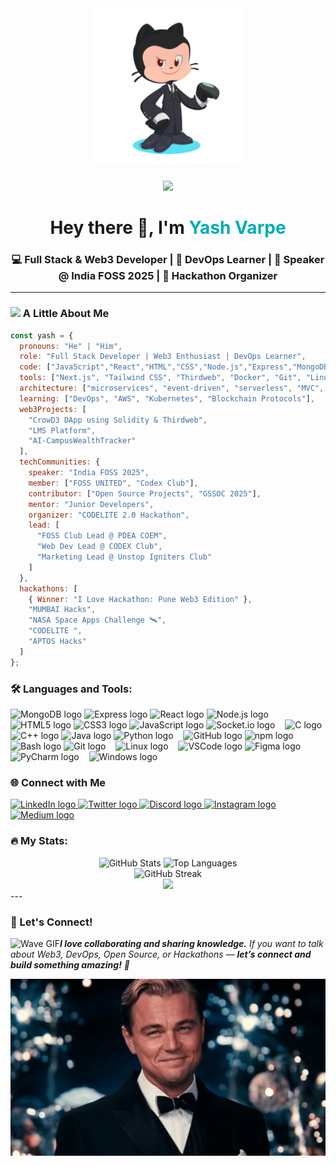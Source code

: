 <div align="center">
  <img src="./octocat-1719221900022.png" alt="Coder" width="250" />
</div>

###

<div align="center">
  <img src="https://visitor-badge.laobi.icu/badge?page_id=YashVarpe05.YashVarpe05&left_color=black&right_color=dimgrey" />
</div>

###

<h1 align="center">Hey there 👋, I'm <span style="color:#00ADB5;">Yash Varpe</span></h1>

<h3 align="center">💻 Full Stack & Web3 Developer | 🚀 DevOps Learner | 🎤 Speaker @ India FOSS 2025 | 🧠 Hackathon Organizer</h3>

---

### <img src="https://media.giphy.com/media/VgCDAzcKvsR6OM0uWg/giphy.gif" width="50"> A Little About Me

```javascript
const yash = {
  pronouns: "He" | "Him",
  role: "Full Stack Developer | Web3 Enthusiast | DevOps Learner",
  code: ["JavaScript","React","HTML","CSS","Node.js","Express","MongoDB","SQL","C++","Java","Python","Solidity"],
  tools: ["Next.js", "Tailwind CSS", "Thirdweb", "Docker", "Git", "Linux", "VS Code"],
  architecture: ["microservices", "event-driven", "serverless", "MVC", "CI/CD pipelines"],
  learning: ["DevOps", "AWS", "Kubernetes", "Blockchain Protocols"],
  web3Projects: [
    "CrowD3 DApp using Solidity & Thirdweb",
    "LMS Platform",
    "AI-CampusWealthTracker"
  ],
  techCommunities: {
    speaker: "India FOSS 2025",
    member: ["FOSS UNITED", "Codex Club"],
    contributor: ["Open Source Projects", "GSSOC 2025"],
    mentor: "Junior Developers",
    organizer: "CODELITE 2.0 Hackathon",
    lead: [
      "FOSS Club Lead @ PDEA COEM",
      "Web Dev Lead @ CODEX Club",
      "Marketing Lead @ Unstop Igniters Club"
    ]
  },
  hackathons: [
    { Winner: "I Love Hackathon: Pune Web3 Edition" },
    "MUMBAI Hacks",
    "NASA Space Apps Challenge 🛰️",
    "CODELITE ",
    "APTOS Hacks"
  ]
};

```

<h3 align="left">🛠 Languages and Tools:</h3>
<div align="left">
  <img src="https://skillicons.dev/icons?i=mongodb" height="30" alt="MongoDB logo" />
  <img src="https://skillicons.dev/icons?i=express" height="30" alt="Express logo" />
  <img src="https://skillicons.dev/icons?i=react" height="30" alt="React logo" />
  <img src="https://cdn.simpleicons.org/nodedotjs/339933" height="30" alt="Node.js logo" />
  <img width="8" />
  <img src="https://skillicons.dev/icons?i=html" height="30" alt="HTML5 logo" />
  <img src="https://skillicons.dev/icons?i=css" height="30" alt="CSS3 logo" />
  <img src="https://skillicons.dev/icons?i=js" height="30" alt="JavaScript logo" />
  <img src="https://cdn.jsdelivr.net/gh/devicons/devicon/icons/socketio/socketio-original.svg" height="30" alt="Socket.io logo" />
  <img width="8" />
  <img src="https://skillicons.dev/icons?i=c" height="30" alt="C logo" />
  <img src="https://skillicons.dev/icons?i=cpp" height="30" alt="C++ logo" />
  <img src="https://skillicons.dev/icons?i=java" height="30" alt="Java logo" />
  <img src="https://skillicons.dev/icons?i=py" height="30" alt="Python logo" />
  <img width="8" />
  <img src="https://skillicons.dev/icons?i=github" height="30" alt="GitHub logo" />
  <img src="https://cdn.simpleicons.org/npm/CB3837" height="30" alt="npm logo" />
  <img src="https://cdn.jsdelivr.net/gh/devicons/devicon/icons/bash/bash-original.svg" height="30" alt="Bash logo" />
  <img src="https://cdn.jsdelivr.net/gh/devicons/devicon/icons/git/git-original.svg" height="30" alt="Git logo" />
  <img width="8" />
  <img src="https://cdn.jsdelivr.net/gh/devicons/devicon/icons/linux/linux-original.svg" height="30" alt="Linux logo" />
  <img width="8" />
  <img src="https://skillicons.dev/icons?i=vscode" height="30" alt="VSCode logo" />
  <img src="https://cdn.jsdelivr.net/gh/devicons/devicon/icons/figma/figma-original.svg" height="30" alt="Figma logo" />
  <img width="8" />
  <img src="https://cdn.jsdelivr.net/gh/devicons/devicon/icons/pycharm/pycharm-original.svg" height="30" alt="PyCharm logo" />
  <img width="8" />
  <img src="https://cdn.jsdelivr.net/gh/devicons/devicon/icons/windows8/windows8-original.svg" height="30" alt="Windows logo" />
</div>
<h3 align="left">🌐 Connect with Me</h3>
<div align="left">
  <a href="https://linkedin.com/in/YashVarpe" target="_blank">
    <img src="https://raw.githubusercontent.com/maurodesouza/profile-readme-generator/master/src/assets/icons/social/linkedin/default.svg" width="52" height="40" alt="LinkedIn logo" />
  </a>
  <a href="https://x.com/YashVarpe05" target="_blank">
    <img src="https://raw.githubusercontent.com/maurodesouza/profile-readme-generator/master/src/assets/icons/social/twitter/default.svg" width="52" height="40" alt="Twitter logo" />
  </a>
  <a href="https://discord.com/users/yash_varpe" target="_blank">
    <img src="https://raw.githubusercontent.com/maurodesouza/profile-readme-generator/master/src/assets/icons/social/discord/default.svg" width="52" height="40" alt="Discord logo" />
  </a>
  <a href="https://instagram.com/yash_varpe.05" target="_blank">
    <img src="https://raw.githubusercontent.com/maurodesouza/profile-readme-generator/master/src/assets/icons/social/instagram/default.svg" width="52" height="40" alt="Instagram logo" />
  </a>
  <a href="https://medium.com/@yashvarpe2005" target="_blank">
    <img src="https://raw.githubusercontent.com/maurodesouza/profile-readme-generator/master/src/assets/icons/social/medium/default.svg" width="52" height="40" alt="Medium logo" />
  </a>
</div>
<h3 align="left">🔥 My Stats:</h3>
<div align="center"> <img src="https://github-readme-stats.vercel.app/api?username=YashVarpe05&show_icons=true&theme=radical&hide_border=true" height="175" alt="GitHub Stats" /> <img src="https://github-readme-stats.vercel.app/api/top-langs?username=YashVarpe05&layout=compact&theme=radical&hide_border=true" height="175" alt="Top Languages" /> </div> <div align="center"> <img src="https://streak-stats.demolab.com?user=YashVarpe05&theme=dark&hide_border=false&border_radius=5" height="220" alt="GitHub Streak" /> </div> <div align="center"> <img src="https://profile-counter.glitch.me/YashVarpe05/count.svg?" /> </div>
---

### 🌟 Let's Connect!

<img src="https://media.giphy.com/media/LnQjpWaON8nhr21vNW/giphy.gif" width="60" alt="Wave GIF"><em><b>I love collaborating and sharing knowledge.</b> If you want to talk about Web3, DevOps, Open Source, or Hackathons — <b>let’s connect and build something amazing!</b> 🚀</em>

<div align="center"> <img src="./giphy.webp" alt="animated developer" width="600" /> </div>
